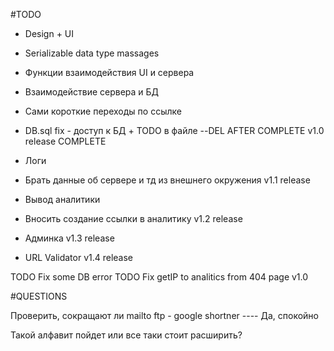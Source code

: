 #TODO
- Design + UI
- Serializable data type massages
- Функции взаимодействия UI и сервера
- Взаимодействие сервера и БД
- Сами короткие переходы по ссылке
- DB.sql fix - доступ к БД + TODO в файле --DEL AFTER COMPLETE
v1.0 release COMPLETE

- Логи
- Брать данные об сервере и тд из внешнего окружения
v1.1 release


- Вывод аналитики
- Вносить создание ссылки в аналитику
v1.2 release


- Админка
v1.3 release 


- URL Validator
v1.4 release 


TODO Fix some DB error
TODO Fix getIP to analitics from 404 page
v1.0



#QUESTIONS

Проверить, сокращают ли mailto ftp - google shortner  ---- Да, спокойно

Такой алфавит пойдет или все таки стоит расширить?